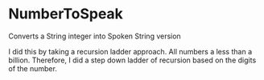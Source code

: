 # NumberToSpeak
Converts a String integer into Spoken String version

I did this by taking a recursion ladder approach. All numbers a less than a billion. Therefore, I did a step down ladder of
recursion based on the digits of the number.
